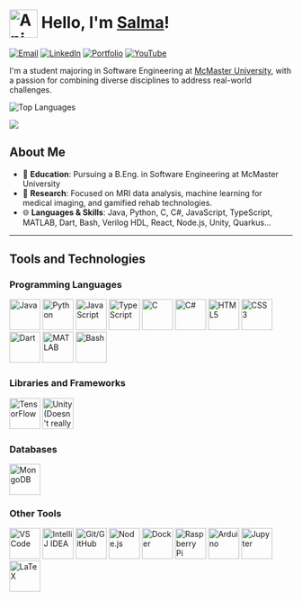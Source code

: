 # <img src="https://media0.giphy.com/media/v1.Y2lkPTc5MGI3NjExaDI0MW5zcXhvYTl4Zms0cWY1eGN6azhtZWRkbnphNWF3YnVzOW1obyZlcD12MV9pbnRlcm5hbF9naWZfYnlfaWQmY3Q9cw/CFnZZOC74b3AQtrjHd/giphy.gif" alt="Anime Waving" width="50" style="vertical-align: middle;" />  Hello, I'm [Salma](https://github.com/hydrowoxy)! 

[![Email](https://img.shields.io/badge/Email-D14836?style=for-the-badge&logo=gmail&logoColor=white)](mailto:baigs19@mcmaster.ca)
[![LinkedIn](https://img.shields.io/badge/LinkedIn-0077B5?style=for-the-badge&logo=linkedin&logoColor=white)](https://linkedin.com/in/salma-baig)
[![Portfolio](https://img.shields.io/badge/Portfolio-000000?style=for-the-badge&logo=About.me&logoColor=white)]([https://salmabaig.com](https://www.notion.so/Salma-Baig-Software-Engineer-Baja-Racing-SaaS-Innovator-26136f7654b780afa9b2e2028caf3de6))
[![YouTube](https://img.shields.io/badge/YouTube-FF0000?style=for-the-badge&logo=youtube&logoColor=white)](https://www.youtube.com/@hydroxy_the_tutor)

I'm a student majoring in Software Engineering at [McMaster University](https://www.eng.mcmaster.ca/), with a passion for combining diverse disciplines to address real-world challenges.

![Top Languages](https://github-readme-stats.vercel.app/api/top-langs/?username=hydrowoxy&layout=compact&theme=radical)

<a href="https://github.com/hydrowoxy">
  <img src="https://github-profile-summary-cards.vercel.app/api/cards/profile-details?username=hydrowoxy&theme=radical" />
</a>

## About Me
- 🏫 **Education**: Pursuing a B.Eng. in Software Engineering at McMaster University  
- 🔬 **Research**: Focused on MRI data analysis, machine learning for medical imaging, and gamified rehab technologies.  
- 🌐 **Languages & Skills**: Java, Python, C, C#, JavaScript, TypeScript, MATLAB, Dart, Bash, Verilog HDL, React, Node.js, Unity, Quarkus...  

---

## Tools and Technologies

### Programming Languages
<p style="text-align: left;">
  <img src="https://cdn.jsdelivr.net/gh/devicons/devicon/icons/java/java-original.svg" alt="Java" width="55" height="55" title="Java" />
  <img src="https://cdn.jsdelivr.net/gh/devicons/devicon/icons/python/python-original.svg" alt="Python" width="55" height="55" title="Python" />
  <img src="https://cdn.jsdelivr.net/gh/devicons/devicon/icons/javascript/javascript-original.svg" alt="JavaScript" width="55" height="55" title="JavaScript" />
  <img src="https://cdn.jsdelivr.net/gh/devicons/devicon/icons/typescript/typescript-original.svg" alt="TypeScript" width="55" height="55" title="TypeScript" />
  <img src="https://cdn.jsdelivr.net/gh/devicons/devicon/icons/c/c-original.svg" alt="C" width="55" height="55" title="C" />
  <img src="https://cdn.jsdelivr.net/gh/devicons/devicon/icons/csharp/csharp-original.svg" alt="C#" width="55" height="55" title="C#" />
  <img src="https://cdn.jsdelivr.net/gh/devicons/devicon/icons/html5/html5-original.svg" alt="HTML5" width="55" height="55" title="HTML5" />
  <img src="https://cdn.jsdelivr.net/gh/devicons/devicon/icons/css3/css3-original.svg" alt="CSS3" width="55" height="55" title="CSS3" />
  <img src="https://cdn.jsdelivr.net/gh/devicons/devicon/icons/dart/dart-original.svg" alt="Dart" width="55" height="55" title="Dart" />
  <img src="https://cdn.jsdelivr.net/gh/devicons/devicon/icons/matlab/matlab-original.svg" alt="MATLAB" width="55" height="55" title="MATLAB" />
  <img src="https://cdn.jsdelivr.net/gh/devicons/devicon/icons/bash/bash-original.svg" alt="Bash" width="55" height="55" title="Bash" />
</p>

### Libraries and Frameworks
<p style="text-align: left;">
  <img src="https://cdn.jsdelivr.net/gh/devicons/devicon/icons/tensorflow/tensorflow-original.svg" alt="TensorFlow" width="55" height="55 title="TensorFlow" />
  <img src="https://cdn.jsdelivr.net/gh/devicons/devicon/icons/unity/unity-original.svg" alt="Unity (Doesn't really fit here, does it? More like a game engine...)" width="55" height="55" title="Unity" />
</p>

### Databases
<p style="text-align: left;">
  <img src="https://cdn.jsdelivr.net/gh/devicons/devicon/icons/mongodb/mongodb-original.svg" alt="MongoDB" width="55" height="55" title="MongoDB" />
</p>

### Other Tools
<p style="text-align: left;">
  <img src="https://cdn.jsdelivr.net/gh/devicons/devicon/icons/vscode/vscode-original.svg" alt="VS Code" width="55" height="55" title="VS Code" />
  <img src="https://cdn.jsdelivr.net/gh/devicons/devicon/icons/intellij/intellij-original.svg" alt="IntelliJ IDEA" width="55" height="55" title="IntelliJ IDEA" />
  <img src="https://cdn.jsdelivr.net/gh/devicons/devicon/icons/git/git-original.svg" alt="Git/GitHub" width="55" height="55" title="Git/GitHub" />
  <img src="https://cdn.jsdelivr.net/gh/devicons/devicon/icons/nodejs/nodejs-original.svg" alt="Node.js" width="55" height="55" title="Node.js" />
  <img src="https://cdn.jsdelivr.net/gh/devicons/devicon/icons/docker/docker-original.svg" alt="Docker" width="55" height="55" title="Docker" />
  <img src="https://cdn.jsdelivr.net/gh/devicons/devicon/icons/raspberrypi/raspberrypi-original.svg" alt="Raspberry Pi" width="55" height="55" title="Raspberry Pi" />
  <img src="https://cdn.jsdelivr.net/gh/devicons/devicon/icons/arduino/arduino-original.svg" alt="Arduino" width="55" height="55" title="Arduino" />
  <img src="https://cdn.jsdelivr.net/gh/devicons/devicon/icons/jupyter/jupyter-original.svg" alt="Jupyter" width="55" height="55" title="Jupyter" />
  <img src="https://cdn.jsdelivr.net/gh/devicons/devicon/icons/latex/latex-original.svg" alt="LaTeX" width="55" height="55" title="LaTeX" />
</p>

